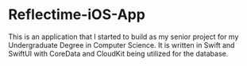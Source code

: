# Reflectime-iOS-App

This is an application that I started to build as my senior project for my Undergraduate Degree in Computer Science. 
It is written in Swift and SwiftUI with CoreData and CloudKit being utilized for the database.
